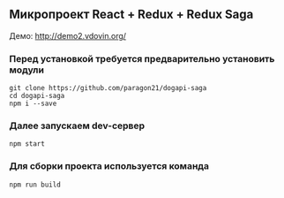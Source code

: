 ## Микропроект React + Redux + Redux Saga
Демо: http://demo2.vdovin.org/

### Перед установкой требуется предварительно установить модули
```
git clone https://github.com/paragon21/dogapi-saga
cd dogapi-saga  
npm i --save
```
### Далее запускаем dev-сервер
```
npm start
```
### Для сборки проекта используется команда
```
npm run build
```
